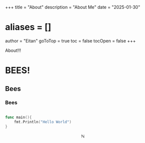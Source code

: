 +++
title = "About"
description = "About Me"
date = "2025-01-30"
# aliases = []
author = "Eitan"
goToTop = true
toc = false
tocOpen = false
+++

About!!!

# BEES!

## Bees

### Bees

```Go

func main(){
    fmt.Println("Hello World")
}
```

$$\mathbb{N}$$
